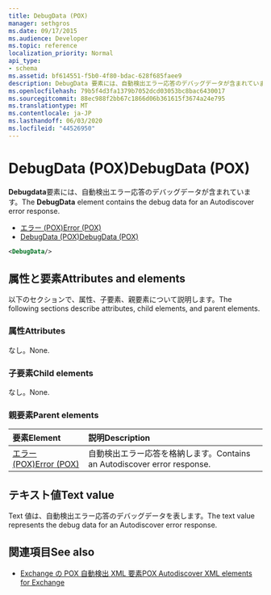 ```yaml
---
title: DebugData (POX)
manager: sethgros
ms.date: 09/17/2015
ms.audience: Developer
ms.topic: reference
localization_priority: Normal
api_type:
- schema
ms.assetid: bf614551-f5b0-4f80-bdac-628f685faee9
description: DebugData 要素には、自動検出エラー応答のデバッグデータが含まれています。
ms.openlocfilehash: 79b5f4d3fa1379b7052dcd03053bc8bac6430017
ms.sourcegitcommit: 88ec988f2bb67c1866d06b361615f3674a24e795
ms.translationtype: MT
ms.contentlocale: ja-JP
ms.lasthandoff: 06/03/2020
ms.locfileid: "44526950"
---
```

# <a name="debugdata-pox"></a><span data-ttu-id="90df2-103">DebugData (POX)</span><span class="sxs-lookup"><span data-stu-id="90df2-103">DebugData (POX)</span></span>

<span data-ttu-id="90df2-104">**Debugdata**要素には、自動検出エラー応答のデバッグデータが含まれています。</span><span class="sxs-lookup"><span data-stu-id="90df2-104">The **DebugData** element contains the debug data for an Autodiscover error response.</span></span> 
  
- [<span data-ttu-id="90df2-105">エラー (POX)</span><span class="sxs-lookup"><span data-stu-id="90df2-105">Error (POX)</span></span>](error-pox.md) 
- [<span data-ttu-id="90df2-106">DebugData (POX)</span><span class="sxs-lookup"><span data-stu-id="90df2-106">DebugData (POX)</span></span>](debugdata-pox.md)
  
```xml
<DebugData/>
```

## <a name="attributes-and-elements"></a><span data-ttu-id="90df2-107">属性と要素</span><span class="sxs-lookup"><span data-stu-id="90df2-107">Attributes and elements</span></span>

<span data-ttu-id="90df2-108">以下のセクションで、属性、子要素、親要素について説明します。</span><span class="sxs-lookup"><span data-stu-id="90df2-108">The following sections describe attributes, child elements, and parent elements.</span></span>
  
### <a name="attributes"></a><span data-ttu-id="90df2-109">属性</span><span class="sxs-lookup"><span data-stu-id="90df2-109">Attributes</span></span>

<span data-ttu-id="90df2-110">なし。</span><span class="sxs-lookup"><span data-stu-id="90df2-110">None.</span></span>
  
### <a name="child-elements"></a><span data-ttu-id="90df2-111">子要素</span><span class="sxs-lookup"><span data-stu-id="90df2-111">Child elements</span></span>

<span data-ttu-id="90df2-112">なし。</span><span class="sxs-lookup"><span data-stu-id="90df2-112">None.</span></span>
  
### <a name="parent-elements"></a><span data-ttu-id="90df2-113">親要素</span><span class="sxs-lookup"><span data-stu-id="90df2-113">Parent elements</span></span>

|<span data-ttu-id="90df2-114">**要素**</span><span class="sxs-lookup"><span data-stu-id="90df2-114">**Element**</span></span>|<span data-ttu-id="90df2-115">**説明**</span><span class="sxs-lookup"><span data-stu-id="90df2-115">**Description**</span></span>|
|:-----|:-----|
|[<span data-ttu-id="90df2-116">エラー (POX)</span><span class="sxs-lookup"><span data-stu-id="90df2-116">Error (POX)</span></span>](error-pox.md) <br/> |<span data-ttu-id="90df2-117">自動検出エラー応答を格納します。</span><span class="sxs-lookup"><span data-stu-id="90df2-117">Contains an Autodiscover error response.</span></span>  <br/> |
   
## <a name="text-value"></a><span data-ttu-id="90df2-118">テキスト値</span><span class="sxs-lookup"><span data-stu-id="90df2-118">Text value</span></span>

<span data-ttu-id="90df2-119">Text 値は、自動検出エラー応答のデバッグデータを表します。</span><span class="sxs-lookup"><span data-stu-id="90df2-119">The text value represents the debug data for an Autodiscover error response.</span></span>
  
## <a name="see-also"></a><span data-ttu-id="90df2-120">関連項目</span><span class="sxs-lookup"><span data-stu-id="90df2-120">See also</span></span>

- [<span data-ttu-id="90df2-121">Exchange の POX 自動検出 XML 要素</span><span class="sxs-lookup"><span data-stu-id="90df2-121">POX Autodiscover XML elements for Exchange</span></span>](pox-autodiscover-xml-elements-for-exchange.md)

